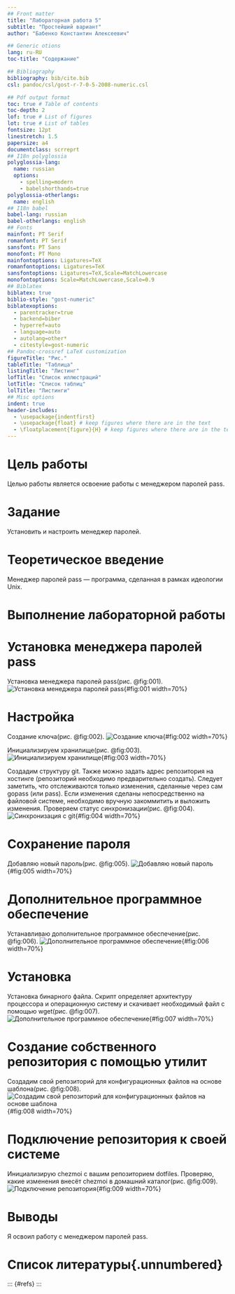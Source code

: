 ```yaml
---
## Front matter
title: "Лабораторная работа 5"
subtitle: "Простейший вариант"
author: "Бабенко Константин Алексеевич"

## Generic otions
lang: ru-RU
toc-title: "Содержание"

## Bibliography
bibliography: bib/cite.bib
csl: pandoc/csl/gost-r-7-0-5-2008-numeric.csl

## Pdf output format
toc: true # Table of contents
toc-depth: 2
lof: true # List of figures
lot: true # List of tables
fontsize: 12pt
linestretch: 1.5
papersize: a4
documentclass: scrreprt
## I18n polyglossia
polyglossia-lang:
  name: russian
  options:
	- spelling=modern
	- babelshorthands=true
polyglossia-otherlangs:
  name: english
## I18n babel
babel-lang: russian
babel-otherlangs: english
## Fonts
mainfont: PT Serif
romanfont: PT Serif
sansfont: PT Sans
monofont: PT Mono
mainfontoptions: Ligatures=TeX
romanfontoptions: Ligatures=TeX
sansfontoptions: Ligatures=TeX,Scale=MatchLowercase
monofontoptions: Scale=MatchLowercase,Scale=0.9
## Biblatex
biblatex: true
biblio-style: "gost-numeric"
biblatexoptions:
  - parentracker=true
  - backend=biber
  - hyperref=auto
  - language=auto
  - autolang=other*
  - citestyle=gost-numeric
## Pandoc-crossref LaTeX customization
figureTitle: "Рис."
tableTitle: "Таблица"
listingTitle: "Листинг"
lofTitle: "Список иллюстраций"
lotTitle: "Список таблиц"
lolTitle: "Листинги"
## Misc options
indent: true
header-includes:
  - \usepackage{indentfirst}
  - \usepackage{float} # keep figures where there are in the text
  - \floatplacement{figure}{H} # keep figures where there are in the text
---
```


# Цель работы

Целью работы является освоение работы с менеджером паролей pass.

# Задание

Установить и настроить менеджер паролей.

# Теоретическое введение

Менеджер паролей pass — программа, сделанная в рамках идеологии Unix.


# Выполнение лабораторной работы

# Установка менеджера паролей pass

Установка менеджера паролей pass(рис. @fig:001).
![Установка менеджера паролей pass](1.jpg){#fig:001 width=70%}

# Настройка

Создание ключа(рис. @fig:002).
![Создание ключа](2.jpg){#fig:002 width=70%}

Инициализируем хранилище(рис. @fig:003).
![Инициализируем хранилище](3.jpg){#fig:003 width=70%}

Создадим структуру git. Также можно задать адрес репозитория на хостинге (репозиторий необходимо предварительно создать).
Следует заметить, что отслеживаются только изменения, сделанные через сам gopass (или pass). Если изменения сделаны 
непосредственно на файловой системе, необходимо вручную закоммитить и выложить изменения. Проверяем статус 
синхронизации(рис. @fig:004).
![Синхронизация с git](4.jpg){#fig:004 width=70%}

# Сохранение пароля

Добавляю новый пароль(рис. @fig:005).
![Добавляю новый пароль](5.jpg){#fig:005 width=70%}

# Дополнительное программное обеспечение

Устанавливаю дополнительное программное обеспечение(рис. @fig:006).
![Дополнительное программное обеспечение](6.jpg){#fig:006 width=70%}

# Установка

Установка бинарного файла. Скрипт определяет архитектуру процессора и операционную систему и скачивает необходимый файл с 
помощью wget(рис. @fig:007).
![Дополнительное программное обеспечение](7.jpg){#fig:007 width=70%}

# Создание собственного репозитория с помощью утилит

Создадим свой репозиторий для конфигурационных файлов на основе шаблона(рис. @fig:008).
![Создадим свой репозиторий для конфигурационных файлов на основе шаблона](8.jpg){#fig:008 width=70%}

# Подключение репозитория к своей системе

Инициализирую chezmoi с вашим репозиторием dotfiles. Проверяю, какие изменения внесёт chezmoi в домашний каталог(рис. @fig:009).
![Подключение репозитория](9.jpg){#fig:009 width=70%}

# Выводы

Я освоил работу с менеджером паролей pass.

# Список литературы{.unnumbered}

::: {#refs}
:::
